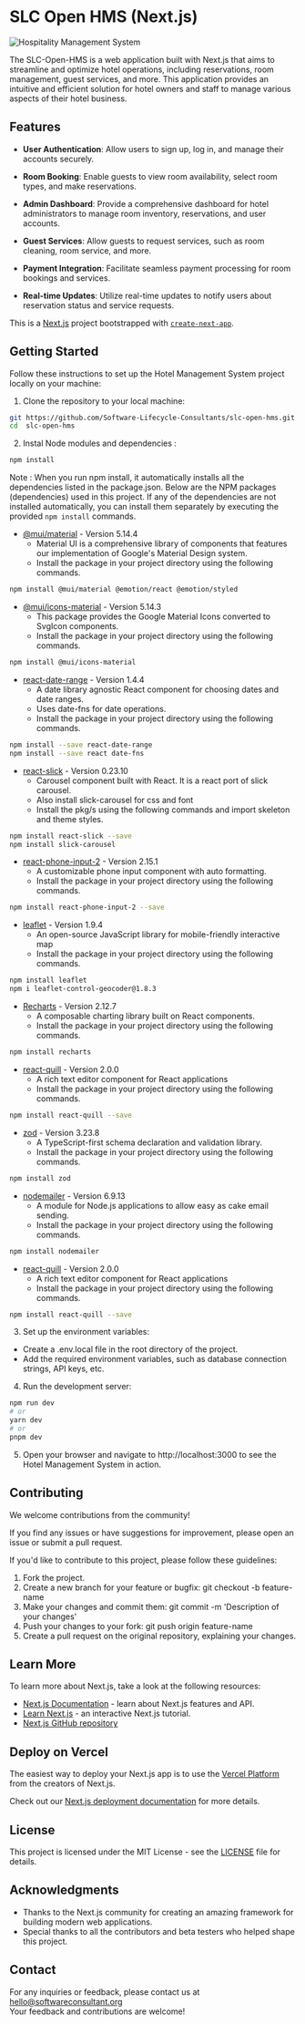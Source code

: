 # SLC Open HMS (Next.js)

![Hospitality Management System](public/hms-cover.png)

The SLC-Open-HMS is a web application built with Next.js that aims to streamline and optimize hotel operations, including reservations, room management, guest services, and more. This application provides an intuitive and efficient solution for hotel owners and staff to manage various aspects of their hotel business.

## Features

- **User Authentication**: Allow users to sign up, log in, and manage their accounts securely.

- **Room Booking**: Enable guests to view room availability, select room types, and make reservations.

- **Admin Dashboard**: Provide a comprehensive dashboard for hotel administrators to manage room inventory, reservations, and user accounts.

- **Guest Services**: Allow guests to request services, such as room cleaning, room service, and more.

- **Payment Integration**: Facilitate seamless payment processing for room bookings and services.

- **Real-time Updates**: Utilize real-time updates to notify users about reservation status and service requests.

This is a [Next.js](https://nextjs.org/) project bootstrapped with [`create-next-app`](https://github.com/vercel/next.js/tree/canary/packages/create-next-app).

## Getting Started

Follow these instructions to set up the Hotel Management System project locally on your machine:

1. Clone the repository to your local machine:
 ```bash
git https://github.com/Software-Lifecycle-Consultants/slc-open-hms.git
cd  slc-open-hms
 ```
2. Instal Node modules and dependencies : 

```bash
npm install
 ```
Note : When you run npm install, it automatically installs all the dependencies listed in the package.json.
Below are the NPM packages (dependencies) used in this project. If any of the dependencies are not installed automatically, you can install them separately by executing the provided `npm install` commands.

- [@mui/material](https://mui.com/material-ui/getting-started/installation/) - Version 5.14.4
  - Material UI is a comprehensive library of components that features our implementation of Google's Material Design system.
  - Install the package in your project directory using the following commands.
 ```bash
npm install @mui/material @emotion/react @emotion/styled
 ```

- [@mui/icons-material](https://mui.com/material-ui/icons/) - Version 5.14.3
  - This package provides the Google Material Icons converted to SvgIcon components.
  - Install the package in your project directory using the following commands.
 ```bash
npm install @mui/icons-material
 ```

- [react-date-range](https://www.npmjs.com/package/react-date-range) - Version 1.4.4
  - A date library agnostic React component for choosing dates and date ranges. 
  - Uses date-fns for date operations.
  - Install the package in your project directory using the following commands.
 ```bash
npm install --save react-date-range
npm install --save react date-fns
 ```

- [react-slick](https://www.npmjs.com/package/react-slick) - Version 0.23.10
  - Carousel component built with React. It is a react port of slick carousel.
  - Also install slick-carousel for css and font
  - Install the pkg/s using the following commands and import skeleton and theme styles.
```bash
npm install react-slick --save
npm install slick-carousel
 ```
 
- [react-phone-input-2](https://www.npmjs.com/package/react-phone-input-2) - Version 2.15.1
  - A customizable phone input component with auto formatting.
  - Install the package in your project directory using the following commands.
```bash
npm install react-phone-input-2 --save
 ```
 
- [leaflet](https://www.npmjs.com/package/leaflet) - Version 1.9.4
  - An open-source JavaScript library for mobile-friendly interactive map
  - Install the package in your project directory using the following commands.
```bash
npm install leaflet
npm i leaflet-control-geocoder@1.8.3
 ```

- [Recharts](https://recharts.org/en-US/guide) - Version 2.12.7
  - A composable charting library built on React components.
  - Install the package in your project directory using the following commands.
```bash
npm install recharts
 ```

- [react-quill](https://www.npmjs.com/package/react-quill) - Version 2.0.0
  - A rich text editor component for React applications
  - Install the package in your project directory using the following commands.
```bash
npm install react-quill --save
 ```
- [zod](https://zod.dev/) - Version 3.23.8
  - A TypeScript-first schema declaration and validation library.
  - Install the package in your project directory using the following commands.
```bash
npm install zod 
 ```

- [nodemailer](https://nodemailer.com/) - Version 6.9.13
  - A module for Node.js applications to allow easy as cake email sending.
  - Install the package in your project directory using the following commands.
```bash
npm install nodemailer
 ```

- [react-quill](https://www.npmjs.com/package/react-quill) - Version 2.0.0
  - A rich text editor component for React applications
  - Install the package in your project directory using the following commands.
```bash
npm install react-quill --save
 ```

3. Set up the environment variables:
  - Create a .env.local file in the root directory of the project.
  - Add the required environment variables, such as database connection strings, API keys, etc.
    
4. Run the development server:
 ```bash
npm run dev
# or
yarn dev
# or
pnpm dev
 ```
5. Open your browser and navigate to http://localhost:3000 to see the Hotel Management System in action.

## Contributing
We welcome contributions from the community! 

If you find any issues or have suggestions for improvement, please open an issue or submit a pull request.

If you'd like to contribute to this project, please follow these guidelines:

1. Fork the project.
2. Create a new branch for your feature or bugfix: git checkout -b feature-name
3. Make your changes and commit them: git commit -m 'Description of your changes'
4. Push your changes to your fork: git push origin feature-name
5. Create a pull request on the original repository, explaining your changes.

## Learn More
To learn more about Next.js, take a look at the following resources:
- [Next.js Documentation](https://nextjs.org/docs) - learn about Next.js features and API.
- [Learn Next.js](https://nextjs.org/learn) - an interactive Next.js tutorial.
- [Next.js GitHub repository](https://github.com/vercel/next.js/) 

## Deploy on Vercel

The easiest way to deploy your Next.js app is to use the [Vercel Platform](https://vercel.com/new?utm_medium=default-template&filter=next.js&utm_source=create-next-app&utm_campaign=create-next-app-readme) from the creators of Next.js.

Check out our [Next.js deployment documentation](https://nextjs.org/docs/deployment) for more details.

## License
This project is licensed under the MIT License - see the [LICENSE](https://github.com/git/git-scm.com/blob/main/MIT-LICENSE.txt) file for details.

## Acknowledgments
- Thanks to the Next.js community for creating an amazing framework for building modern web applications.
- Special thanks to all the contributors and beta testers who helped shape this project.

## Contact
For any inquiries or feedback, please contact us at hello@softwareconsultant.org  
Your feedback and contributions are welcome!

